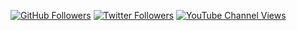 <!-- ### Hi there 👋 -->

<!--
**TrueNathanD/TrueNathanD** is a ✨ _special_ ✨ repository because its `README.md` (this file) appears on your GitHub profile.

Here are some ideas to get you started:

- 🔭 I’m currently working on ...
- 🌱 I’m currently learning ...
- 👯 I’m looking to collaborate on ...
- 🤔 I’m looking for help with ...
- 💬 Ask me about ...
- 📫 How to reach me: ...
- 😄 Pronouns: ...
- ⚡ Fun fact: ...
-->


<!-- Social Media -->
[![GitHub Followers](https://img.shields.io/github/followers/TrueNathanD?logo=github&style=for-the-badge)](https://github.com/TrueNathanD/TrueNathanD)
[![Twitter Followers](https://img.shields.io/twitter/follow/TrueNathanD?label=Followers&logo=twitter&style=for-the-badge)](https://twitter.com/TrueNathanD)
[![YouTube Channel Views](https://img.shields.io/youtube/channel/views/UCUZKOXAXf1sqII9P5yojcJA?logo=youtube&style=for-the-badge)](https://www.youtube.com/channel/UCUZKOXAXf1sqII9P5yojcJA)

<!-- Only the real ones see this. -->

